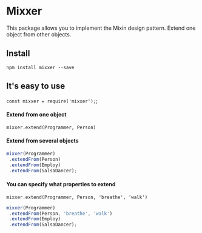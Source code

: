 # Mixxer
This package allows you to implement the Mixin design pattern. Extend one object from other objects.

## Install
`npm install mixxer --save`

## It's easy to use
`const mixxer = require('mixxer');`;

#### Extend from one object
`mixxer.extend(Programmer, Person)`

#### Extend from several objects
```js
mixxer(Programmer)
 .extendFrom(Person)
 .extendFrom(Employ)
 .extendFrom(SalsaDancer);
```

#### You can specify what properties to extend
`mixxer.extend(Programmer, Person, 'breathe', 'walk')`

```js
mixxer(Programmer)
 .extendFrom(Person, 'breathe', 'walk')
 .extendFrom(Employ)
 .extendFrom(SalsaDancer);
```
